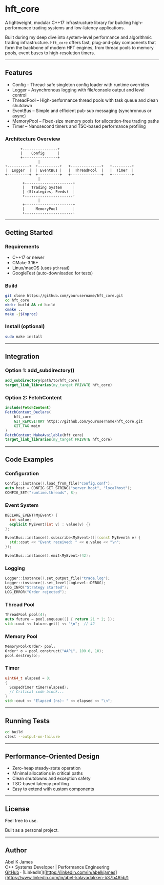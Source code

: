 # hft_core

A lightweight, modular C++17 infrastructure library for building high-performance trading systems and low-latency applications.

Built during my deep dive into system-level performance and algorithmic trading infrastructure. `hft_core` offers fast, plug-and-play components that form the backbone of modern HFT engines, from thread pools to memory pools, event buses to high-resolution timers.

---

## Features

- Config – Thread-safe singleton config loader with runtime overrides
- Logger – Asynchronous logging with file/console output and level control
- ThreadPool – High-performance thread pools with task queue and clean shutdown
- EventBus – Simple and efficient pub-sub messaging (synchronous or async)
- MemoryPool – Fixed-size memory pools for allocation-free trading paths
- Timer – Nanosecond timers and TSC-based performance profiling



### Architecture Overview

```
       +----------------+
       |    Config      |
       +----------------+
               |
+----------+  +----------+   +--------------+   +---------+
|  Logger  |  | EventBus |   |  ThreadPool  |   |  Timer  |
+----------+  +----------+   +--------------+   +---------+
               |
        +----------------------+
        |   Trading System     |
        | (Strategies, Feeds)  |
        +----------------------+
               |
        +----------------------+
        |     MemoryPool       |
        +----------------------+
```
---

## Getting Started

### Requirements

- C++17 or newer
- CMake 3.16+
- Linux/macOS (uses `pthread`)
- GoogleTest (auto-downloaded for tests)

### Build

```bash
git clone https://github.com/yourusername/hft_core.git
cd hft_core
mkdir build && cd build
cmake ..
make -j$(nproc)
```

### Install (optional)

```bash
sudo make install
```

---

## Integration

### Option 1: add_subdirectory()

```cmake
add_subdirectory(path/to/hft_core)
target_link_libraries(my_target PRIVATE hft_core)
```

### Option 2: FetchContent

```cmake
include(FetchContent)
FetchContent_Declare(
    hft_core
    GIT_REPOSITORY https://github.com/yourusername/hft_core.git
    GIT_TAG main
)
FetchContent_MakeAvailable(hft_core)
target_link_libraries(my_target PRIVATE hft_core)
```

---

## Code Examples

### Configuration

```cpp
Config::instance().load_from_file("config.conf");
auto host = CONFIG_GET_STRING("server.host", "localhost");
CONFIG_SET("runtime.threads", 8);
```

### Event System

```cpp
DECLARE_EVENT(MyEvent) {
  int value;
  explicit MyEvent(int v) : value(v) {}
};

EventBus::instance().subscribe<MyEvent>([](const MyEvent& e) {
  std::cout << "Event received: " << e.value << "\n";
});

EventBus::instance().emit<MyEvent>(42);
```

### Logging

```cpp
Logger::instance().set_output_file("trade.log");
Logger::instance().set_level(LogLevel::DEBUG);
LOG_INFO("Strategy started");
LOG_ERROR("Order rejected");
```

### Thread Pool

```cpp
ThreadPool pool(4);
auto future = pool.enqueue([] { return 21 * 2; });
std::cout << future.get() << "\n";  // 42
```

### Memory Pool

```cpp
MemoryPool<Order> pool;
Order* o = pool.construct("AAPL", 100.0, 10);
pool.destroy(o);
```

### Timer

```cpp
uint64_t elapsed = 0;
{
  ScopedTimer timer(elapsed);
  // Critical code block...
}
std::cout << "Elapsed (ns): " << elapsed << "\n";
```

---

## Running Tests

```bash
cd build
ctest --output-on-failure
```

---

## Performance-Oriented Design

- Zero-heap steady-state operation
- Minimal allocations in critical paths
- Clean shutdowns and exception safety
- TSC-based latency profiling
- Easy to extend with custom components

---

## License

Feel free to use.

Built as a personal project.

---

## Author

Abel K James  
C++ Systems Developer | Performance Engineering  
[GitHub](https://github.com/abelkalavadakken) · [LinkedIn]([https://linkedin.com/in/abelkjames](https://www.linkedin.com/in/abel-kalavadakken-b37b495b/)
